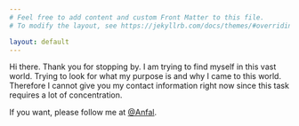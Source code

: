 ```yaml
---
# Feel free to add content and custom Front Matter to this file.
# To modify the layout, see https://jekyllrb.com/docs/themes/#overriding-theme-defaults

layout: default
---
```


Hi there. Thank you for stopping by. I am trying to find myself in this vast world. Trying to look for what my purpose is and why I came to this world.  Therefore I cannot give you my contact information right now since this task requires a lot of concentration. 

If you want, please follow me at [@Anfal](https://twitter.com/Muhammad_Anfal).
